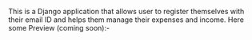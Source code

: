 This is a Django application that allows user to register themselves with their email ID and helps them manage their expenses and income.
Here some Preview (coming soon):-
